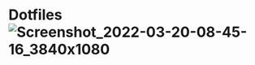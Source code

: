 # Dotfiles![Screenshot_2022-03-20-08-45-16_3840x1080](https://user-images.githubusercontent.com/86767765/159177682-d9f3b13e-20c2-4e37-8465-024e668ad9c2.png)
